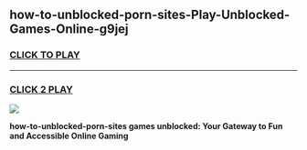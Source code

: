 
## how-to-unblocked-porn-sites-Play-Unblocked-Games-Online-g9jej
<h3>
<a href="https://premium76.site?title=how-to-unblocked-porn-sites&ref=25A">CLICK TO PLAY</a></h3>
<hr>

<h3>
<a href="https://premium76.site?title=how-to-unblocked-porn-sites&ref=25A">CLICK 2 PLAY</a>
  
</h3>

<a href="https://premium76.site?title=how-to-unblocked-porn-sites&ref=25A"><img src="https://clearcache.store/games.png"></a>


**how-to-unblocked-porn-sites games unblocked: Your Gateway to Fun and Accessible Online Gaming**
